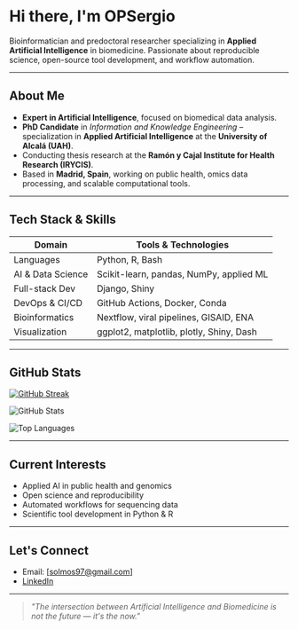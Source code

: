 # Hi there, I'm OPSergio

Bioinformatician and predoctoral researcher specializing in **Applied Artificial Intelligence** in biomedicine. Passionate about reproducible science, open-source tool development, and workflow automation.

---

## About Me

-  **Expert in Artificial Intelligence**, focused on biomedical data analysis.
-  **PhD Candidate** in *Information and Knowledge Engineering* – specialization in **Applied Artificial Intelligence** at the **University of Alcalá (UAH)**.
-  Conducting thesis research at the **Ramón y Cajal Institute for Health Research (IRYCIS)**.
-  Based in **Madrid, Spain**, working on public health, omics data processing, and scalable computational tools.

---

##  Tech Stack & Skills

| Domain              | Tools & Technologies                  |
|---------------------|----------------------------------------|
|  Languages         | Python, R, Bash                        |
|  AI & Data Science | Scikit-learn, pandas, NumPy, applied ML |
|  Full-stack Dev    | Django, Shiny   |
|  DevOps & CI/CD    | GitHub Actions, Docker, Conda          |
|  Bioinformatics    | Nextflow, viral pipelines, GISAID, ENA |
|  Visualization     | ggplot2, matplotlib, plotly, Shiny, Dash     |

---

## GitHub Stats

[![GitHub Streak](https://github-readme-streak-stats.herokuapp.com?user=OPSergio&theme=tokyonight)](https://git.io/streak-stats)

![GitHub Stats](https://github-readme-stats.vercel.app/api?username=OPSergio&show_icons=true&theme=tokyonight)

![Top Languages](https://github-readme-stats.vercel.app/api/top-langs/?username=OPSergio&layout=compact&theme=tokyonight)

---

## Current Interests

- Applied AI in public health and genomics
- Open science and reproducibility
- Automated workflows for sequencing data
- Scientific tool development in Python & R

---
## Let's Connect

- Email: [solmos97@gmail.com]
- [LinkedIn](#https://www.linkedin.com/in/sergio-olmos-pi%C3%B1ero-aa5935213/)

---

> *"The intersection between Artificial Intelligence and Biomedicine is not the future — it's the now."*
